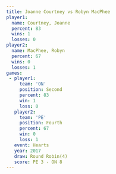 ```yaml
---
title: Joanne Courtney vs Robyn MacPhee
player1:                
  name: Courtney, Joanne
  percent: 83           
  wins: 1               
  losses: 0             
player2:                
  name: MacPhee, Robyn  
  percent: 67           
  wins: 0               
  losses: 1             
games:
 - player1:          
     team: 'ON'      
     position: Second
     percent: 83     
     win: 1          
     loss: 0         
   player2:          
     team: 'PE'      
     position: Fourth
     percent: 67     
     win: 0          
     loss: 1         
   event: Hearts       
   year: 2017          
   draw: Round Robin(4)
   score: PE 3 - ON 8  
---
```


